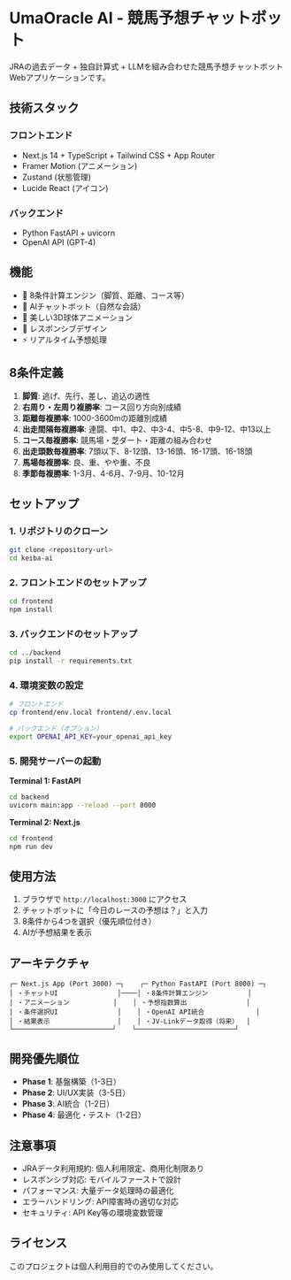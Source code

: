 # UmaOracle AI - 競馬予想チャットボット

JRAの過去データ + 独自計算式 + LLMを組み合わせた競馬予想チャットボットWebアプリケーションです。

## 技術スタック

### フロントエンド
- Next.js 14 + TypeScript + Tailwind CSS + App Router
- Framer Motion (アニメーション)
- Zustand (状態管理)
- Lucide React (アイコン)

### バックエンド
- Python FastAPI + uvicorn
- OpenAI API (GPT-4)

## 機能

- 🎯 8条件計算エンジン（脚質、距離、コース等）
- 🤖 AIチャットボット（自然な会話）
- 🎨 美しい3D球体アニメーション
- 📱 レスポンシブデザイン
- ⚡ リアルタイム予想処理

## 8条件定義

1. **脚質**: 逃げ、先行、差し、追込の適性
2. **右周り・左周り複勝率**: コース回り方向別成績
3. **距離毎複勝率**: 1000-3600mの距離別成績
4. **出走間隔毎複勝率**: 連闘、中1、中2、中3-4、中5-8、中9-12、中13以上
5. **コース毎複勝率**: 競馬場・芝ダート・距離の組み合わせ
6. **出走頭数毎複勝率**: 7頭以下、8-12頭、13-16頭、16-17頭、16-18頭
7. **馬場毎複勝率**: 良、重、やや重、不良
8. **季節毎複勝率**: 1-3月、4-6月、7-9月、10-12月

## セットアップ

### 1. リポジトリのクローン
```bash
git clone <repository-url>
cd keiba-ai
```

### 2. フロントエンドのセットアップ
```bash
cd frontend
npm install
```

### 3. バックエンドのセットアップ
```bash
cd ../backend
pip install -r requirements.txt
```

### 4. 環境変数の設定
```bash
# フロントエンド
cp frontend/env.local frontend/.env.local

# バックエンド（オプション）
export OPENAI_API_KEY=your_openai_api_key
```

### 5. 開発サーバーの起動

**Terminal 1: FastAPI**
```bash
cd backend
uvicorn main:app --reload --port 8000
```

**Terminal 2: Next.js**
```bash
cd frontend
npm run dev
```

## 使用方法

1. ブラウザで `http://localhost:3000` にアクセス
2. チャットボットに「今日のレースの予想は？」と入力
3. 8条件から4つを選択（優先順位付き）
4. AIが予想結果を表示

## アーキテクチャ

```
┌─ Next.js App (Port 3000) ─┐    ┌─ Python FastAPI (Port 8000) ─┐
│ ・チャットUI               │────│ ・8条件計算エンジン          │
│ ・アニメーション           │    │ ・予想指数算出               │
│ ・条件選択UI               │    │ ・OpenAI API統合             │
│ ・結果表示                 │    │ ・JV-Linkデータ取得（将来）  │
└─────────────────────────┘    └─────────────────────────┘
```

## 開発優先順位

- **Phase 1**: 基盤構築（1-3日）
- **Phase 2**: UI/UX実装（3-5日）
- **Phase 3**: AI統合（1-2日）
- **Phase 4**: 最適化・テスト（1-2日）

## 注意事項

- JRAデータ利用規約: 個人利用限定、商用化制限あり
- レスポンシブ対応: モバイルファーストで設計
- パフォーマンス: 大量データ処理時の最適化
- エラーハンドリング: API障害時の適切な対応
- セキュリティ: API Key等の環境変数管理

## ライセンス

このプロジェクトは個人利用目的でのみ使用してください。